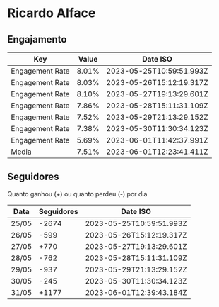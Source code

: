 # Ricardo Alface

## Engajamento

| Key             | Value | Date ISO                 |
| --------------- | ----- | ------------------------ |
| Engagement Rate | 8.01% | 2023-05-25T10:59:51.993Z |
| Engagement Rate | 8.03% | 2023-05-26T15:12:19.317Z |
| Engagement Rate | 8.10% | 2023-05-27T19:13:29.601Z |
| Engagement Rate | 7.86% | 2023-05-28T15:11:31.109Z |
| Engagement Rate | 7.52% | 2023-05-29T21:13:29.152Z |
| Engagement Rate | 7.38% | 2023-05-30T11:30:34.123Z |
| Engagement Rate | 5.69% | 2023-06-01T11:42:37.991Z |
| Media           | 7.51% | 2023-06-01T12:23:41.411Z |

## Seguidores

Quanto ganhou (+) ou quanto perdeu (-) por dia

| Data  | Seguidores | Date ISO                 |
| ----- | ---------- | ------------------------ |
| 25/05 | -2674      | 2023-05-25T10:59:51.993Z |
| 26/05 | -599       | 2023-05-26T15:12:19.317Z |
| 27/05 | +770       | 2023-05-27T19:13:29.601Z |
| 28/05 | -762       | 2023-05-28T15:11:31.109Z |
| 29/05 | -937       | 2023-05-29T21:13:29.152Z |
| 30/05 | -245       | 2023-05-30T11:30:34.123Z |
| 31/05 | +1177      | 2023-06-01T12:39:43.184Z |